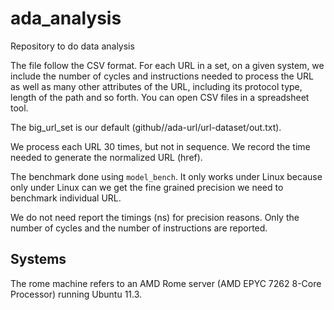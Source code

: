 # ada_analysis
Repository to do data analysis

The file follow the CSV format. For each URL in a set, on a given system, we include the number of cycles and instructions 
needed to process the URL as well as many other attributes of the URL, including its protocol type, length of the path and so forth.
You can open CSV files in a spreadsheet tool.

The big_url_set is our default (github//ada-url/url-dataset/out.txt).

We process each URL 30 times, but not in sequence. We record the time needed to generate the normalized URL (href).

The benchmark done using `model_bench`. It only works under Linux because only under Linux can we get the fine grained precision we need to benchmark individual URL.

We do not need report the timings (ns) for precision reasons. Only the number of cycles and the number of instructions are reported.

## Systems

The rome machine refers to an AMD Rome server (AMD EPYC 7262 8-Core Processor) running Ubuntu 11.3.
